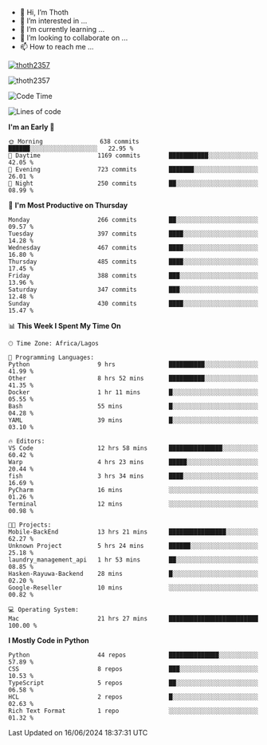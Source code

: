 <!---
thoth2357/thoth2357 is a ✨ special ✨ repository because its `README.md` (this file) appears on your GitHub profile.
You can click the Preview link to take a look at your changes.
--->

- 👋 Hi, I’m Thoth
- 👀 I’m interested in ...
- 🌱 I’m currently learning ...
- 💞️ I’m looking to collaborate on ...
- 📫 How to reach me ...


<p align="left"> <a href="https://github.com/ryo-ma/github-profile-trophy"><img src="https://github-profile-trophy.vercel.app/?username=thoth2357&theme=gruvbox&no-bg=true&no-frame=false&title=MultiLanguage,Commits,Repositories,Stars,Followers,PullRequest,Reviews,Issues" alt="thoth2357" /></a> </p>

<p align="left"> <img src="https://komarev.com/ghpvc/?username=thoth2357&label=Profile%20views&color=0e75b6&style=flat" alt="thoth2357" /> </p>

<!--START_SECTION:waka-->
![Code Time](http://img.shields.io/badge/Code%20Time-3%2C018%20hrs%206%20mins-blue)

![Lines of code](https://img.shields.io/badge/From%20Hello%20World%20I%27ve%20Written-30.9%20million%20lines%20of%20code-blue)

**I'm an Early 🐤** 

```text
🌞 Morning                638 commits         ██████░░░░░░░░░░░░░░░░░░░   22.95 % 
🌆 Daytime                1169 commits        ███████████░░░░░░░░░░░░░░   42.05 % 
🌃 Evening                723 commits         ███████░░░░░░░░░░░░░░░░░░   26.01 % 
🌙 Night                  250 commits         ██░░░░░░░░░░░░░░░░░░░░░░░   08.99 % 
```
📅 **I'm Most Productive on Thursday** 

```text
Monday                   266 commits         ██░░░░░░░░░░░░░░░░░░░░░░░   09.57 % 
Tuesday                  397 commits         ████░░░░░░░░░░░░░░░░░░░░░   14.28 % 
Wednesday                467 commits         ████░░░░░░░░░░░░░░░░░░░░░   16.80 % 
Thursday                 485 commits         ████░░░░░░░░░░░░░░░░░░░░░   17.45 % 
Friday                   388 commits         ███░░░░░░░░░░░░░░░░░░░░░░   13.96 % 
Saturday                 347 commits         ███░░░░░░░░░░░░░░░░░░░░░░   12.48 % 
Sunday                   430 commits         ████░░░░░░░░░░░░░░░░░░░░░   15.47 % 
```


📊 **This Week I Spent My Time On** 

```text
🕑︎ Time Zone: Africa/Lagos

💬 Programming Languages: 
Python                   9 hrs               ██████████░░░░░░░░░░░░░░░   41.99 % 
Other                    8 hrs 52 mins       ██████████░░░░░░░░░░░░░░░   41.35 % 
Docker                   1 hr 11 mins        █░░░░░░░░░░░░░░░░░░░░░░░░   05.55 % 
Bash                     55 mins             █░░░░░░░░░░░░░░░░░░░░░░░░   04.28 % 
YAML                     39 mins             █░░░░░░░░░░░░░░░░░░░░░░░░   03.10 % 

🔥 Editors: 
VS Code                  12 hrs 58 mins      ███████████████░░░░░░░░░░   60.42 % 
Warp                     4 hrs 23 mins       █████░░░░░░░░░░░░░░░░░░░░   20.44 % 
fish                     3 hrs 34 mins       ████░░░░░░░░░░░░░░░░░░░░░   16.69 % 
PyCharm                  16 mins             ░░░░░░░░░░░░░░░░░░░░░░░░░   01.26 % 
Terminal                 12 mins             ░░░░░░░░░░░░░░░░░░░░░░░░░   00.98 % 

🐱‍💻 Projects: 
Mobile-BackEnd           13 hrs 21 mins      ████████████████░░░░░░░░░   62.27 % 
Unknown Project          5 hrs 24 mins       ██████░░░░░░░░░░░░░░░░░░░   25.18 % 
laundry_management_api   1 hr 53 mins        ██░░░░░░░░░░░░░░░░░░░░░░░   08.85 % 
Hasken-Rayuwa-Backend    28 mins             █░░░░░░░░░░░░░░░░░░░░░░░░   02.20 % 
Google-Reseller          10 mins             ░░░░░░░░░░░░░░░░░░░░░░░░░   00.82 % 

💻 Operating System: 
Mac                      21 hrs 27 mins      █████████████████████████   100.00 % 
```

**I Mostly Code in Python** 

```text
Python                   44 repos            ██████████████░░░░░░░░░░░   57.89 % 
CSS                      8 repos             ███░░░░░░░░░░░░░░░░░░░░░░   10.53 % 
TypeScript               5 repos             ██░░░░░░░░░░░░░░░░░░░░░░░   06.58 % 
HCL                      2 repos             █░░░░░░░░░░░░░░░░░░░░░░░░   02.63 % 
Rich Text Format         1 repo              ░░░░░░░░░░░░░░░░░░░░░░░░░   01.32 % 
```




 Last Updated on 16/06/2024 18:37:31 UTC
<!--END_SECTION:waka-->
<!--![](http://github-profile-summary-cards.vercel.app/api/cards/profile-details?username=thoth2357&theme=2077)

![](http://github-profile-summary-cards.vercel.app/api/cards/stats?username=thoth2357&theme=2077)![](http://github-profile-summary-cards.vercel.app/api/cards/productive-time?username=thoth2357&theme=2077&utcOffset=8) -->
